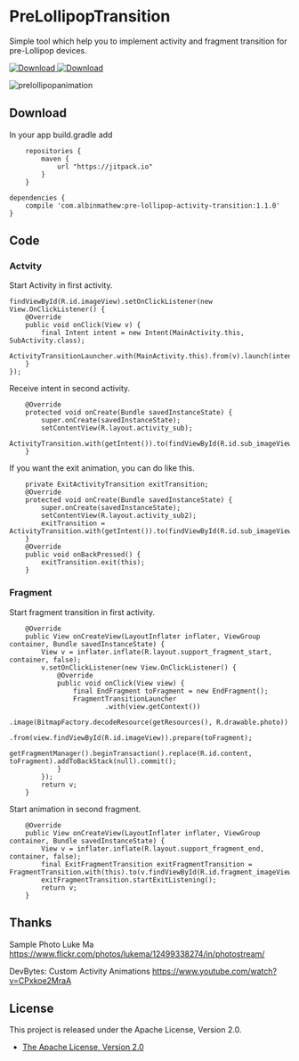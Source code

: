 # PreLollipopTransition
Simple tool which help you to implement activity and fragment transition for pre-Lollipop devices.

[ ![Download](https://api.bintray.com/packages/albinmathew/maven/PreLollipopTransition/images/download.svg) ](https://bintray.com/albinmathew/maven/PreLollipopTransition/_latestVersion) [ ![Download](https://img.shields.io/github/release/albinmathew/PreLollipopTransition.svg?label=JitPack) ](https://jitpack.io/#albinmathew/PreLollipopTransition/1.1.0)

![prelollipopanimation](https://cloud.githubusercontent.com/assets/1386930/7614211/53ca12d8-f9d0-11e4-8b98-b6d98272f67d.gif)

## Download
In your app build.gradle add

```
	repositories {
	    maven {
	        url "https://jitpack.io"
	    }
	}
```

```
dependencies {
    compile 'com.albinmathew:pre-lollipop-activity-transition:1.1.0'
}
```

## Code
### Actvity
Start Activity in first activity.

```
findViewById(R.id.imageView).setOnClickListener(new View.OnClickListener() {
    @Override
    public void onClick(View v) {
        final Intent intent = new Intent(MainActivity.this, SubActivity.class);
        ActivityTransitionLauncher.with(MainActivity.this).from(v).launch(intent);
    }
});
```

Receive intent in second activity.

```
    @Override
    protected void onCreate(Bundle savedInstanceState) {
        super.onCreate(savedInstanceState);
        setContentView(R.layout.activity_sub);
        ActivityTransition.with(getIntent()).to(findViewById(R.id.sub_imageView)).start(savedInstanceState);
    }
```

If you want the exit animation, you can do like this.
```
    private ExitActivityTransition exitTransition;
    @Override
    protected void onCreate(Bundle savedInstanceState) {
        super.onCreate(savedInstanceState);
        setContentView(R.layout.activity_sub2);
        exitTransition = ActivityTransition.with(getIntent()).to(findViewById(R.id.sub_imageView)).start(savedInstanceState);
    }
    @Override
    public void onBackPressed() {
        exitTransition.exit(this);
    }
```

### Fragment
Start fragment transition in first activity.
```
    @Override
    public View onCreateView(LayoutInflater inflater, ViewGroup container, Bundle savedInstanceState) {
        View v = inflater.inflate(R.layout.support_fragment_start, container, false);
        v.setOnClickListener(new View.OnClickListener() {
            @Override
            public void onClick(View view) {
                final EndFragment toFragment = new EndFragment();
                FragmentTransitionLauncher
                        .with(view.getContext())
                        .image(BitmapFactory.decodeResource(getResources(), R.drawable.photo))
                        .from(view.findViewById(R.id.imageView)).prepare(toFragment);
                getFragmentManager().beginTransaction().replace(R.id.content, toFragment).addToBackStack(null).commit();
            }
        });
        return v;
    }
```

Start animation in second fragment.
```
    @Override
    public View onCreateView(LayoutInflater inflater, ViewGroup container, Bundle savedInstanceState) {
        View v = inflater.inflate(R.layout.support_fragment_end, container, false);
        final ExitFragmentTransition exitFragmentTransition = FragmentTransition.with(this).to(v.findViewById(R.id.fragment_imageView)).start(savedInstanceState);
        exitFragmentTransition.startExitListening();
        return v;
    }
```

## Thanks
Sample Photo
Luke Ma
https://www.flickr.com/photos/lukema/12499338274/in/photostream/

DevBytes: Custom Activity Animations
https://www.youtube.com/watch?v=CPxkoe2MraA

## License

This project is released under the Apache License, Version 2.0.

* [The Apache License, Version 2.0](http://www.apache.org/licenses/LICENSE-2.0)
